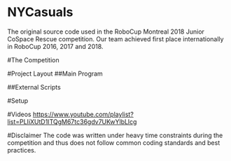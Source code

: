 # NYCasuals
The original source code used in the RoboCup Montreal 2018 Junior CoSpace Rescue competition. Our team achieved first place internationally in RoboCup 2016, 2017 and 2018.

#The Competition

#Project Layout
##Main Program

##External Scripts

#Setup


#Videos
https://www.youtube.com/playlist?list=PLIiXUtD1ITQgM67tc36gdv7UKwYlbLlcg

#Disclaimer
The code was written under heavy time constraints during the competition and thus does not follow common coding standards and best practices.
